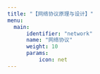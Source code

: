 ```yaml
---
title: "【网络协议原理与设计】"
menu:
  main:
      identifier: "network"
      name: "网络协议"
      weight: 10
      params:
          icon: net
---
```

